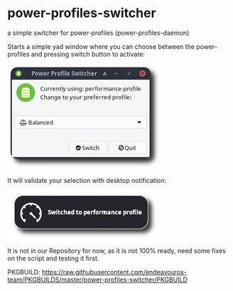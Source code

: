 # power-profiles-switcher
a simple switcher for power-profiles (power-profiles-daemon)

Starts a simple yad window where you can choose between the power-profiles and pressing switch button to activate:

![yad-switcher-window](https://raw.githubusercontent.com/endeavouros-team/power-profiles-switcher/main/ppd-switcher.png)

It will validate your selection with desktop notification:

![notification](https://raw.githubusercontent.com/endeavouros-team/power-profiles-switcher/main/notification.png)

It is not in our Repository for now, as it is not 100% ready, need some fixes on the script and testing it first.

PKGBUILD:
https://raw.githubusercontent.com/endeavouros-team/PKGBUILDS/master/power-profiles-switcher/PKGBUILD
